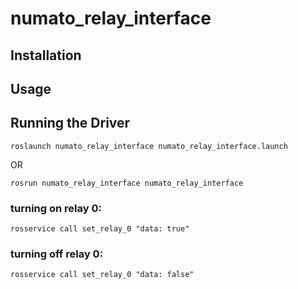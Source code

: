 # numato_relay_interface

## Installation

## Usage

## Running the Driver

```
roslaunch numato_relay_interface numato_relay_interface.launch
```

OR

```
rosrun numato_relay_interface numato_relay_interface
```

### turning on relay 0:

```
rosservice call set_relay_0 "data: true"
```

### turning off relay 0:

```
rosservice call set_relay_0 "data: false"
```
